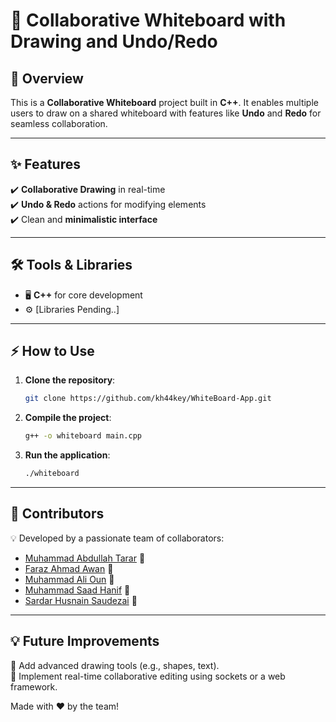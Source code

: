 # 🎨 Collaborative Whiteboard with Drawing and Undo/Redo

## 🚀 Overview  
This is a **Collaborative Whiteboard** project built in **C++**. It enables multiple users to draw on a shared whiteboard with features like **Undo** and **Redo** for seamless collaboration.

---

## ✨ Features  
✔️ **Collaborative Drawing** in real-time  
✔️ **Undo & Redo** actions for modifying elements  
✔️ Clean and **minimalistic interface**  

---

## 🛠️ Tools & Libraries  
- 🖥️ **C++** for core development  
- ⚙️ [Libraries Pending..]

---

## ⚡ How to Use  
1. **Clone the repository**:  
   ```bash
   git clone https://github.com/kh44key/WhiteBoard-App.git
   ```
2. **Compile the project**:  
   ```bash
   g++ -o whiteboard main.cpp
   ```
3. **Run the application**:  
   ```bash
   ./whiteboard
   ```

---

## 👥 Contributors  
💡 Developed by a passionate team of collaborators:  
- [Muhammad Abdullah Tarar](https://github.com/Tarar123-cpu) 🌟  
- [Faraz Ahmad Awan](https://github.com/farazawan) 🚀  
- [Muhammad Ali Oun](https://github.com/alioun0) 🌟  
- [Muhammad Saad Hanif](https://github.com/Saadmaliikk) 🚀  
- [Sardar Husnain Saudezai](https://github.com/h4sn4in) 🌟  

---

## 💡 Future Improvements  
📌 Add advanced drawing tools (e.g., shapes, text).  
📌 Implement real-time collaborative editing using sockets or a web framework.  

Made with ❤️ by the team!

